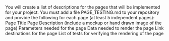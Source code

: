 You will create a list of descriptions for the pages that will be implemented for your project.
You must add a file PAGE_TESTING.md to your repository and provide the following for each page (at least 5 independent pages):
Page Title
Page Description (include a mockup or hand drawn image of the page)
Parameters needed for the page
Data needed to render the page
Link destinations for the page
List of tests for verifying the rendering of the page
